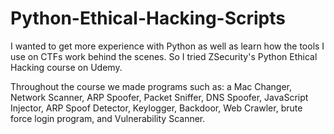 # Python-Ethical-Hacking-Scripts


I wanted to get more experience with Python as well as learn how the tools I use on CTFs work behind the scenes. So I tried ZSecurity's Python Ethical Hacking course on Udemy.


Throughout the course we made programs such as: a Mac Changer, Network Scanner, ARP Spoofer, Packet Sniffer, DNS Spoofer, JavaScript Injector, ARP Spoof Detector, Keylogger, Backdoor, Web Crawler, brute force login program, and Vulnerability Scanner.
